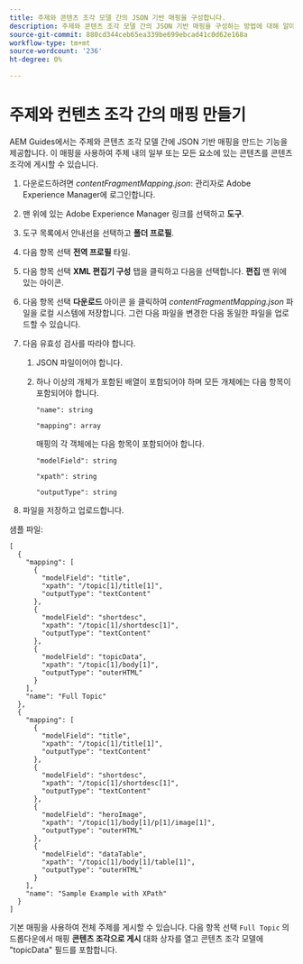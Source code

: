 ```yaml
---
title: 주제와 콘텐츠 조각 모델 간의 JSON 기반 매핑을 구성합니다.
description: 주제와 콘텐츠 조각 모델 간의 JSON 기반 매핑을 구성하는 방법에 대해 알아봅니다.
source-git-commit: 880cd344ceb65ea339be699ebcad41c0d62e168a
workflow-type: tm+mt
source-wordcount: '236'
ht-degree: 0%

---
```


# 주제와 컨텐츠 조각 간의 매핑 만들기

AEM Guides에서는 주제와 콘텐츠 조각 모델 간에 JSON 기반 매핑을 만드는 기능을 제공합니다. 이 매핑을 사용하여 주제 내의 일부 또는 모든 요소에 있는 콘텐츠를 콘텐츠 조각에 게시할 수 있습니다.

1. 다운로드하려면 *contentFragmentMapping.json*: 관리자로 Adobe Experience Manager에 로그인합니다.
1. 맨 위에 있는 Adobe Experience Manager 링크를 선택하고 **도구**.
1. 도구 목록에서 안내선을 선택하고 **폴더 프로필**.
1. 다음 항목 선택 **전역 프로필** 타일.
1. 다음 항목 선택 **XML 편집기 구성** 탭을 클릭하고 다음을 선택합니다. **편집** 맨 위에 있는 아이콘.
1. 다음 항목 선택 **다운로드** 아이콘 을 클릭하여 *contentFragmentMapping.json*  파일을 로컬 시스템에 저장합니다. 그런 다음 파일을 변경한 다음 동일한 파일을 업로드할 수 있습니다.

1. 다음 유효성 검사를 따라야 합니다.

   1. JSON 파일이어야 합니다.
   2. 하나 이상의 개체가 포함된 배열이 포함되어야 하며 모든 개체에는 다음 항목이 포함되어야 합니다.


      `"name": string `

      `"mapping": array`

      매핑의 각 객체에는 다음 항목이 포함되어야 합니다.

      `"modelField": string`

      `"xpath": string`

      `"outputType": string`
1. 파일을 저장하고 업로드합니다.

샘플 파일:

```
[
  {
    "mapping": [
      {
        "modelField": "title",
        "xpath": "/topic[1]/title[1]",
        "outputType": "textContent"
      },
      {
        "modelField": "shortdesc",
        "xpath": "/topic[1]/shortdesc[1]",
        "outputType": "textContent"
      },
      {
        "modelField": "topicData",
        "xpath": "/topic[1]/body[1]",
        "outputType": "outerHTML"
      }
    ],
    "name": "Full Topic"
  },
  {
    "mapping": [
      {
        "modelField": "title",
        "xpath": "/topic[1]/title[1]",
        "outputType": "textContent"
      },
      {
        "modelField": "shortdesc",
        "xpath": "/topic[1]/shortdesc[1]",
        "outputType": "textContent"
      },
      {
        "modelField": "heroImage",
        "xpath": "/topic[1]/body[1]/p[1]/image[1]",
        "outputType": "outerHTML"
      },
      {
        "modelField": "dataTable",
        "xpath": "/topic[1]/body[1]/table[1]",
        "outputType": "outerHTML"
      }
    ],
    "name": "Sample Example with XPath"
  }
]
```

기본 매핑을 사용하여 전체 주제를 게시할 수 있습니다. 다음 항목 선택 `Full Topic` 의 드롭다운에서 매핑 **콘텐츠 조각으로 게시** 대화 상자를 열고 콘텐츠 조각 모델에 &quot;topicData&quot; 필드를 포함합니다.

